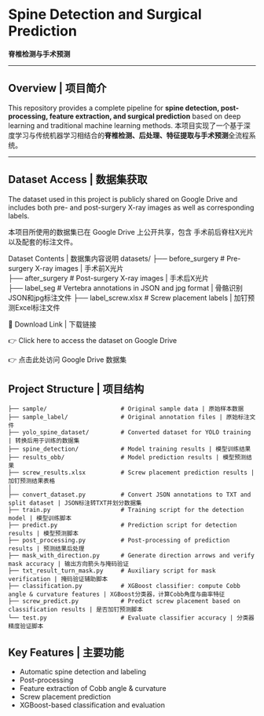 # Spine Detection and Surgical Prediction  

**脊椎检测与手术预测**  

---

## Overview | 项目简介  

This repository provides a complete pipeline for **spine detection, post-processing, feature extraction, and surgical prediction** based on deep learning and traditional machine learning methods.
本项目实现了一个基于深度学习与传统机器学习相结合的**脊椎检测、后处理、特征提取与手术预测**全流程系统。  

---

## Dataset Access | 数据集获取

The dataset used in this project is publicly shared on Google Drive and includes both pre- and post-surgery X-ray images as well as corresponding labels.

本项目所使用的数据集已在 Google Drive 上公开共享，包含 手术前后脊柱X光片 以及配套的标注文件。

Dataset Contents | 数据集内容说明
datasets/
├── before_surgery                # Pre-surgery X-ray images | 手术前X光片  
├── after_surgery                 # Post-surgery X-ray images | 手术后X光片  
├── label_seg                     # Vertebra annotations in JSON and jpg format | 骨骼识别JSON和jpg标注文件
├── label_screw.xlsx              # Screw placement labels | 加钉预测Excel标注文件    

🔗 Download Link | 下载链接

👉 Click here to access the dataset on Google Drive

👉 点击此处访问 Google Drive 数据集

## Project Structure | 项目结构  

```
├── sample/                     # Original sample data | 原始样本数据  
├── sample_label/               # Original annotation files | 原始标注文件  
├── yolo_spine_dataset/         # Converted dataset for YOLO training | 转换后用于训练的数据集  
├── spine_detection/            # Model training results | 模型训练结果  
├── results_obb/                # Model prediction results | 模型预测结果  
├── screw_results.xlsx          # Screw placement prediction results | 加钉预测结果表格  
│
├── convert_dataset.py          # Convert JSON annotations to TXT and split dataset | JSON标注转TXT并划分数据集  
├── train.py                    # Training script for the detection model | 模型训练脚本  
├── predict.py                  # Prediction script for detection results | 模型预测脚本  
├── post_processing.py          # Post-processing of prediction results | 预测结果后处理  
├── mask_with_direction.py      # Generate direction arrows and verify mask accuracy | 输出方向箭头与掩码验证  
├── txt_result_turn_mask.py     # Auxiliary script for mask verification | 掩码验证辅助脚本  
├── classification.py           # XGBoost classifier: compute Cobb angle & curvature features | XGBoost分类器，计算Cobb角度与曲率特征  
├── screw_predict.py            # Predict screw placement based on classification results | 是否加钉预测脚本  
└── test.py                     # Evaluate classifier accuracy | 分类器精度验证脚本  

```

## Key Features | 主要功能  
  
* Automatic spine detection and labeling  
* Post-processing  
* Feature extraction of Cobb angle & curvature  
* Screw placement prediction  
* XGBoost-based classification and evaluation  


